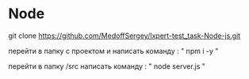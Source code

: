 # Node
git clone https://github.com/MedoffSergey/Ixpert-test_task-Node-js.git

перейти в папку с проектом и написать команду : " npm i -y "

перейти в папку /src написать команду : " node server.js "
